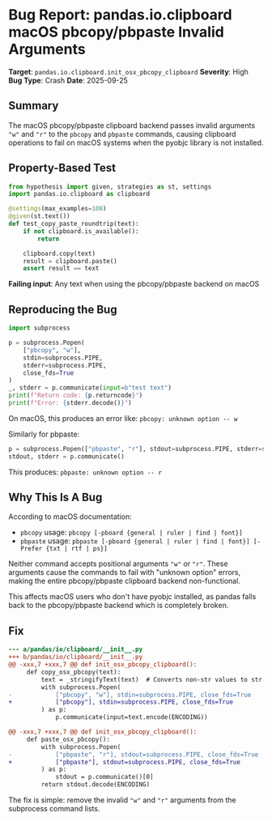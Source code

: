 # Bug Report: pandas.io.clipboard macOS pbcopy/pbpaste Invalid Arguments

**Target**: `pandas.io.clipboard.init_osx_pbcopy_clipboard`
**Severity**: High
**Bug Type**: Crash
**Date**: 2025-09-25

## Summary

The macOS pbcopy/pbpaste clipboard backend passes invalid arguments `"w"` and `"r"` to the `pbcopy` and `pbpaste` commands, causing clipboard operations to fail on macOS systems when the pyobjc library is not installed.

## Property-Based Test

```python
from hypothesis import given, strategies as st, settings
import pandas.io.clipboard as clipboard

@settings(max_examples=100)
@given(st.text())
def test_copy_paste_roundtrip(text):
    if not clipboard.is_available():
        return

    clipboard.copy(text)
    result = clipboard.paste()
    assert result == text
```

**Failing input**: Any text when using the pbcopy/pbpaste backend on macOS

## Reproducing the Bug

```python
import subprocess

p = subprocess.Popen(
    ["pbcopy", "w"],
    stdin=subprocess.PIPE,
    stderr=subprocess.PIPE,
    close_fds=True
)
_, stderr = p.communicate(input=b"test text")
print(f"Return code: {p.returncode}")
print(f"Error: {stderr.decode()}")
```

On macOS, this produces an error like: `pbcopy: unknown option -- w`

Similarly for pbpaste:
```python
p = subprocess.Popen(["pbpaste", "r"], stdout=subprocess.PIPE, stderr=subprocess.PIPE)
stdout, stderr = p.communicate()
```

This produces: `pbpaste: unknown option -- r`

## Why This Is A Bug

According to macOS documentation:
- `pbcopy` usage: `pbcopy [-pboard {general | ruler | find | font}]`
- `pbpaste` usage: `pbpaste [-pboard {general | ruler | find | font}] [-Prefer {txt | rtf | ps}]`

Neither command accepts positional arguments `"w"` or `"r"`. These arguments cause the commands to fail with "unknown option" errors, making the entire pbcopy/pbpaste clipboard backend non-functional.

This affects macOS users who don't have pyobjc installed, as pandas falls back to the pbcopy/pbpaste backend which is completely broken.

## Fix

```diff
--- a/pandas/io/clipboard/__init__.py
+++ b/pandas/io/clipboard/__init__.py
@@ -xxx,7 +xxx,7 @@ def init_osx_pbcopy_clipboard():
     def copy_osx_pbcopy(text):
         text = _stringifyText(text)  # Converts non-str values to str.
         with subprocess.Popen(
-            ["pbcopy", "w"], stdin=subprocess.PIPE, close_fds=True
+            ["pbcopy"], stdin=subprocess.PIPE, close_fds=True
         ) as p:
             p.communicate(input=text.encode(ENCODING))

@@ -xxx,7 +xxx,7 @@ def init_osx_pbcopy_clipboard():
     def paste_osx_pbcopy():
         with subprocess.Popen(
-            ["pbpaste", "r"], stdout=subprocess.PIPE, close_fds=True
+            ["pbpaste"], stdout=subprocess.PIPE, close_fds=True
         ) as p:
             stdout = p.communicate()[0]
         return stdout.decode(ENCODING)
```

The fix is simple: remove the invalid `"w"` and `"r"` arguments from the subprocess command lists.